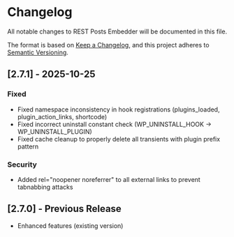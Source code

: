 # Changelog

All notable changes to REST Posts Embedder will be documented in this file.

The format is based on [Keep a Changelog](https://keepachangelog.com/en/1.0.0/),
and this project adheres to [Semantic Versioning](https://semver.org/spec/v2.0.0.html).

## [2.7.1] - 2025-10-25

### Fixed
- Fixed namespace inconsistency in hook registrations (plugins_loaded, plugin_action_links, shortcode)
- Fixed incorrect uninstall constant check (WP_UNINSTALL_HOOK → WP_UNINSTALL_PLUGIN)
- Fixed cache cleanup to properly delete all transients with plugin prefix pattern

### Security
- Added rel="noopener noreferrer" to all external links to prevent tabnabbing attacks

## [2.7.0] - Previous Release
- Enhanced features (existing version)
